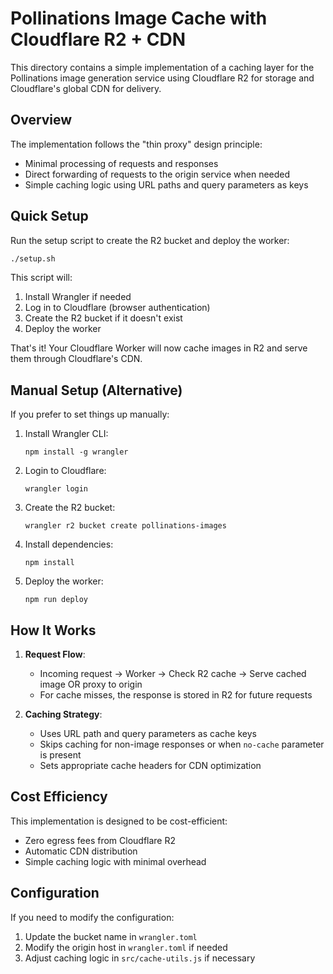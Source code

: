 # Pollinations Image Cache with Cloudflare R2 + CDN

This directory contains a simple implementation of a caching layer for the Pollinations image generation service using Cloudflare R2 for storage and Cloudflare's global CDN for delivery.

## Overview

The implementation follows the "thin proxy" design principle:
- Minimal processing of requests and responses
- Direct forwarding of requests to the origin service when needed
- Simple caching logic using URL paths and query parameters as keys

## Quick Setup

Run the setup script to create the R2 bucket and deploy the worker:

```bash
./setup.sh
```

This script will:
1. Install Wrangler if needed
2. Log in to Cloudflare (browser authentication)
3. Create the R2 bucket if it doesn't exist
4. Deploy the worker

That's it! Your Cloudflare Worker will now cache images in R2 and serve them through Cloudflare's CDN.

## Manual Setup (Alternative)

If you prefer to set things up manually:

1. Install Wrangler CLI:
   ```
   npm install -g wrangler
   ```

2. Login to Cloudflare:
   ```
   wrangler login
   ```

3. Create the R2 bucket:
   ```
   wrangler r2 bucket create pollinations-images
   ```

4. Install dependencies:
   ```
   npm install
   ```

5. Deploy the worker:
   ```
   npm run deploy
   ```

## How It Works

1. **Request Flow**:
   - Incoming request → Worker → Check R2 cache → Serve cached image OR proxy to origin
   - For cache misses, the response is stored in R2 for future requests

2. **Caching Strategy**:
   - Uses URL path and query parameters as cache keys
   - Skips caching for non-image responses or when `no-cache` parameter is present
   - Sets appropriate cache headers for CDN optimization

## Cost Efficiency

This implementation is designed to be cost-efficient:
- Zero egress fees from Cloudflare R2
- Automatic CDN distribution
- Simple caching logic with minimal overhead

## Configuration

If you need to modify the configuration:

1. Update the bucket name in `wrangler.toml`
2. Modify the origin host in `wrangler.toml` if needed
3. Adjust caching logic in `src/cache-utils.js` if necessary
